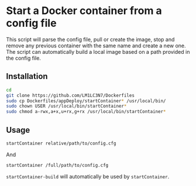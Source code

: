 # Start a Docker container from a config file

This script will parse the config file, pull or create the image, stop and remove any previous container with the same name and create a new one.
The script can automatically build a local image based on a path provided in the config file.


## Installation

```bash
cd
git clone https://github.com/LM1LC3N7/Dockerfiles
sudo cp Dockerfiles/appDeploy/startContainer* /usr/local/bin/
sudo chown USER /usr/local/bin/startContainer*
sudo chmod a-rwx,a+x,u+rx,g+rx /usr/local/bin/startContainer*
```

## Usage

```bash
startContainer relative/path/to/config.cfg
```

And

```bash
startContainer /full/path/to/config.cfg
```

`startContainer-build` will automatically be used by `startContainer`.
